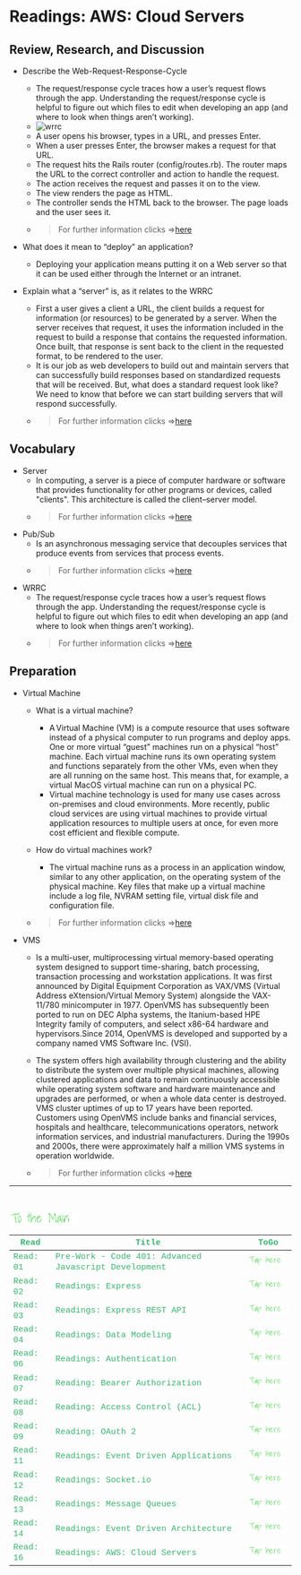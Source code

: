 # Readings: AWS: Cloud Servers

## Review, Research, and Discussion

- Describe the Web-Request-Response-Cycle
  - The request/response cycle traces how a user’s request flows through the app. Understanding the request/response cycle is helpful to figure out which files to edit when developing an app (and where to look when things aren’t working).
  - ![wrrc](https://content.codecademy.com/projects/3/request-response-cycle-static.svg)
  - A user opens his browser, types in a URL, and presses Enter.
  - When a user presses Enter, the browser makes a request for that URL.
  - The request hits the Rails router (config/routes.rb). The router maps the URL to the correct controller and action to handle the request.
  - The action receives the request and passes it on to the view.
  - The view renders the page as HTML.
  - The controller sends the HTML back to the browser. The page loads and the user sees it.
  - > For further information clicks =>[here](https://www.codecademy.com/articles/request-response-cycle-static)

- What does it mean to “deploy” an application?
  - Deploying your application means putting it on a Web server so that it can be used either through the Internet or an intranet.

- Explain what a “server” is, as it relates to the WRRC
  - First a user gives a client a URL, the client builds a request for information (or resources) to be generated by a server. When the server receives that request, it uses the information included in the request to build a response that contains the requested information. Once built, that response is sent back to the client in the requested format, to be rendered to the user.
  - It is our job as web developers to build out and maintain servers that can successfully build responses based on standardized requests that will be received. But, what does a standard request look like? We need to know that before we can start building servers that will respond successfully.
  - > For further information clicks =>[here](https://backend.turing.edu/module2/lessons/how_the_web_works_http)

## Vocabulary

- Server
  - In computing, a server is a piece of computer hardware or software that provides functionality for other programs or devices, called "clients". This architecture is called the client–server model.
  - > For further information clicks =>[here](https://en.wikipedia.org/wiki/Server_(computing))  
- Pub/Sub
  - Is an asynchronous messaging service that decouples services that produce events from services that process events.
  - > For further information clicks =>[here](https://cloud.google.com/pubsub/docs/overview)
- WRRC
  - The request/response cycle traces how a user’s request flows through the app. Understanding the request/response cycle is helpful to figure out which files to edit when developing an app (and where to look when things aren’t working).
  - > For further information clicks =>[here](https://www.codecademy.com/articles/request-response-cycle-static)

## Preparation

- Virtual Machine
  - What is a virtual machine? 
    - A Virtual Machine (VM) is a compute resource that uses software instead of a physical computer to run programs and deploy apps. One or more virtual “guest” machines run on a physical “host” machine.  Each virtual machine runs its own operating system and functions separately from the other VMs, even when they are all running on the same host. This means that, for example, a virtual MacOS virtual machine can run on a physical PC.
    - Virtual machine technology is used for many use cases across on-premises and cloud environments. More recently, public cloud services are using virtual machines to provide virtual application resources to multiple users at once, for even more cost efficient and flexible compute.
  - How do virtual machines work?  
    - The virtual machine runs as a process in an application window, similar to any other application, on the operating system of the physical machine. Key files that make up a virtual machine include a log file, NVRAM setting file, virtual disk file and configuration file. 

  - > For further information clicks =>[here](https://www.vmware.com/topics/glossary/content/virtual-machine)


- VMS
  - Is a multi-user, multiprocessing virtual memory-based operating system designed to support time-sharing, batch processing, transaction processing and workstation applications. It was first announced by Digital Equipment Corporation as VAX/VMS (Virtual Address eXtension/Virtual Memory System) alongside the VAX-11/780 minicomputer in 1977. OpenVMS has subsequently been ported to run on DEC Alpha systems, the Itanium-based HPE Integrity family of computers, and select x86-64 hardware and hypervisors.Since 2014, OpenVMS is developed and supported by a company named VMS Software Inc. (VSI).
  - The system offers high availability through clustering and the ability to distribute the system over multiple physical machines, allowing clustered applications and data to remain continuously accessible while operating system software and hardware maintenance and upgrades are performed, or when a whole data center is destroyed. VMS cluster uptimes of up to 17 years have been reported. Customers using OpenVMS include banks and financial services, hospitals and healthcare, telecommunications operators, network information services, and industrial manufacturers. During the 1990s and 2000s, there were approximately half a million VMS systems in operation worldwide.

  - > For further information clicks =>[here](https://en.wikipedia.org/wiki/OpenVMS)

---
<br>

[<img src="assets/main.gif">](README)
<br>

| <span style="font-family:Courier New; font-size:15px;color:rgb(60, 179, 113)"> **Read** </span> |  <span style="font-family:Courier New; font-size:15px;color:rgb(60, 179, 113)"> **Title** </span>  |   <span style="font-family:Courier New; font-size:15px;color:rgb(60, 179, 113)"> **ToGo** </span>  |
| ----------- | ----------- | ----------- |
| <span style="font-family:Courier New; font-size:15px;color:rgb(60, 179, 113)"> Read: 01 </span>      | <span style="font-family:Courier New; font-size:15px;color:rgb(60, 179, 113)">Pre-Work - Code 401: Advanced Javascript Development</span>       |[<img src="assets/taphere.gif">](class-01)|
| <span style="font-family:Courier New; font-size:15px;color:rgb(60, 179, 113)"> Read: 02 </span>      | <span style="font-family:Courier New; font-size:15px;color:rgb(60, 179, 113)">Readings: Express</span>       |[<img src="assets/taphere.gif">](class-02)|
| <span style="font-family:Courier New; font-size:15px;color:rgb(60, 179, 113)"> Read: 03 </span>      | <span style="font-family:Courier New; font-size:15px;color:rgb(60, 179, 113)">Readings: Express REST API</span>       |[<img src="assets/taphere.gif">](class-03)|
| <span style="font-family:Courier New; font-size:15px;color:rgb(60, 179, 113)"> Read: 04 </span>      | <span style="font-family:Courier New; font-size:15px;color:rgb(60, 179, 113)">Readings: Data Modeling</span>       |[<img src="assets/taphere.gif">](class-04)|
| <span style="font-family:Courier New; font-size:15px;color:rgb(60, 179, 113)"> Read: 06 </span>      | <span style="font-family:Courier New; font-size:15px;color:rgb(60, 179, 113)">Readings: Authentication</span>       |[<img src="assets/taphere.gif">](class-06)|
| <span style="font-family:Courier New; font-size:15px;color:rgb(60, 179, 113)"> Read: 07 </span>      | <span style="font-family:Courier New; font-size:15px;color:rgb(60, 179, 113)">Reading: Bearer Authorization</span>       |[<img src="assets/taphere.gif">](class-07)|
| <span style="font-family:Courier New; font-size:15px;color:rgb(60, 179, 113)"> Read: 08 </span>      | <span style="font-family:Courier New; font-size:15px;color:rgb(60, 179, 113)">Reading: Access Control (ACL)</span>       |[<img src="assets/taphere.gif">](class-08)|
| <span style="font-family:Courier New; font-size:15px;color:rgb(60, 179, 113)"> Read: 09 </span>      | <span style="font-family:Courier New; font-size:15px;color:rgb(60, 179, 113)">Reading: OAuth 2</span>       |[<img src="assets/taphere.gif">](class-09)|
| <span style="font-family:Courier New; font-size:15px;color:rgb(60, 179, 113)"> Read: 11 </span>      | <span style="font-family:Courier New; font-size:15px;color:rgb(60, 179, 113)">Readings: Event Driven Applications</span>       |[<img src="assets/taphere.gif">](class-11)|
| <span style="font-family:Courier New; font-size:15px;color:rgb(60, 179, 113)"> Read: 12 </span>      | <span style="font-family:Courier New; font-size:15px;color:rgb(60, 179, 113)">Readings: Socket.io</span>       |[<img src="assets/taphere.gif">](class-12)|
| <span style="font-family:Courier New; font-size:15px;color:rgb(60, 179, 113)"> Read: 13 </span>      | <span style="font-family:Courier New; font-size:15px;color:rgb(60, 179, 113)">Readings: Message Queues</span>       |[<img src="assets/taphere.gif">](class-13)|
| <span style="font-family:Courier New; font-size:15px;color:rgb(60, 179, 113)"> Read: 14 </span>      | <span style="font-family:Courier New; font-size:15px;color:rgb(60, 179, 113)">Readings: Event Driven Architecture</span>       |[<img src="assets/taphere.gif">](class-14)|
| <span style="font-family:Courier New; font-size:15px;color:rgb(60, 179, 113)"> Read: 16 </span>      | <span style="font-family:Courier New; font-size:15px;color:rgb(60, 179, 113)">Readings: AWS: Cloud Servers</span>       |[<img src="assets/taphere.gif">](class-16)|
